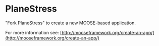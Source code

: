 PlaneStress
=====

"Fork PlaneStress" to create a new MOOSE-based application.

For more information see: [http://mooseframework.org/create-an-app/](http://mooseframework.org/create-an-app/)
